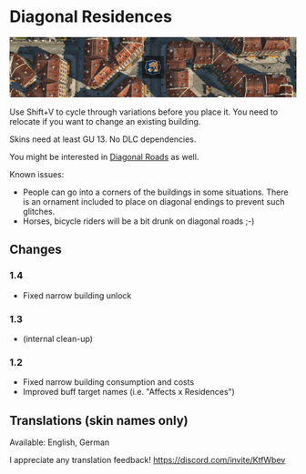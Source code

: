 # Diagonal Residences

![](./banner.png)

Use Shift+V to cycle through variations before you place it.
You need to relocate if you want to change an existing building.

Skins need at least GU 13.
No DLC dependencies.

You might be interested in [Diagonal Roads](https://www.nexusmods.com/anno1800/mods/164) as well.

Known issues:
- People can go into a corners of the buildings in some situations.
  There is an ornament included to place on diagonal endings to prevent such glitches.
- Horses, bicycle riders will be a bit drunk on diagonal roads ;-)

## Changes

### 1.4

- Fixed narrow building unlock

### 1.3

- (internal clean-up)

### 1.2

- Fixed narrow building consumption and costs
- Improved buff target names (i.e. "Affects x Residences")

## Translations (skin names only)

Available: English, German

I appreciate any translation feedback! https://discord.com/invite/KtfWbev
